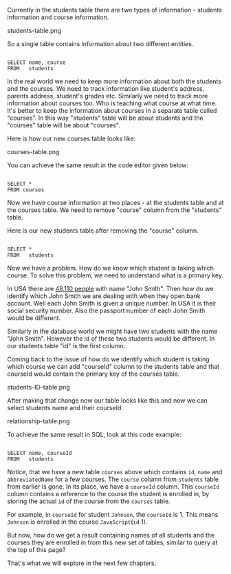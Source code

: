 Currently in the students table there are two types of information - students information and course information.

<Image containerClasses="flex justify-center" imageClasses="h-72">students-table.png</Image>

So a single table contains information about two different entities.

<Editor lang="sql" dbName="students1.db">
<code>
SELECT name, course
FROM   students
</code>
</Editor>

In the real world we need to keep more information about both the students and the courses.
We need to track information like student's address, parents address, student's grades etc.
Similarly we need to track more information about courses too. Who is teaching what course
at what time.  It's better to keep the information about courses in a separate table called "courses".
In this way "students" table will be about students and the "courses" table will be about "courses".

Here is how our new courses table looks like:

<Image containerClasses="flex justify-center" imageClasses="h-72">courses-table.png</Image>

You can achieve the same result in the code editor given below:

<Editor lang="sql" dbName="students2-v4.db" displayDbOnly="true">
<code>
SELECT *
FROM courses
</code>
</Editor>

Now we have course information at two places - at the students table and at the courses table.
We need to remove "course" column from the "students" table.

Here is our new students table after removing the "course" column.

<Editor lang="sql" dbName="students2-v5.db" displayDbOnly="true">
<code>
SELECT *
FROM   students
</code>
</Editor>

Now we have a problem. How do we know which student is taking which course.
To solve this problem, we need to understand what is a primary key.

In USA there are [48,110 people](http://howmanyofme.com/people/john_smith/) with name "John Smith".
Then how do we identify which John Smith we are dealing with when they open bank account.
Well each John Smith is given a unique number. In USA it is their social security number.
Also the passport number of each John Smith would be different.

Similarly in the database world we might have two students with the name "John Smith".
However the id of these two students would be different. In our students table "id"
is the first column.

Coming back to the issue of how do we identify which student is taking which course we can
add "courseId" column to the students table and that courseId would contain the primary key of
the courses table.

<Image containerClasses="flex justify-center" imageClasses="h-72">students-ID-table.png</Image>

After making that change now our table looks like this and now we can select students name
and their courseId.

<Image>relationship-table.png</Image>

To achieve the same result in SQL,
look at this code example:

<Editor lang="sql" dbName="students2-v1.db" focusTableBeforeRun="courses">
<code>
SELECT name, courseId
FROM   students
</code>
</Editor>

Notice, that we have a new table `courses` above which contains `id`, `name` and `abbreviatedName` for a few courses. The `course` column from `students` table from earlier is gone. In its place, we have a `courseId` column. This `courseId` column contains a reference to the course the student is enrolled in, by storing the actual `id` of the course from the `courses` table.

For example, in `courseId` for student `Johnson`, the `courseId` is 1. This means `Johnson` is enrolled in the course `JavaScript`(`id` 1).


But now, how do we get a result containing names of all students and the courses they are enrolled in from this new set of tables, similar to query at the top of this page?

That's what we will explore in the next few chapters.




